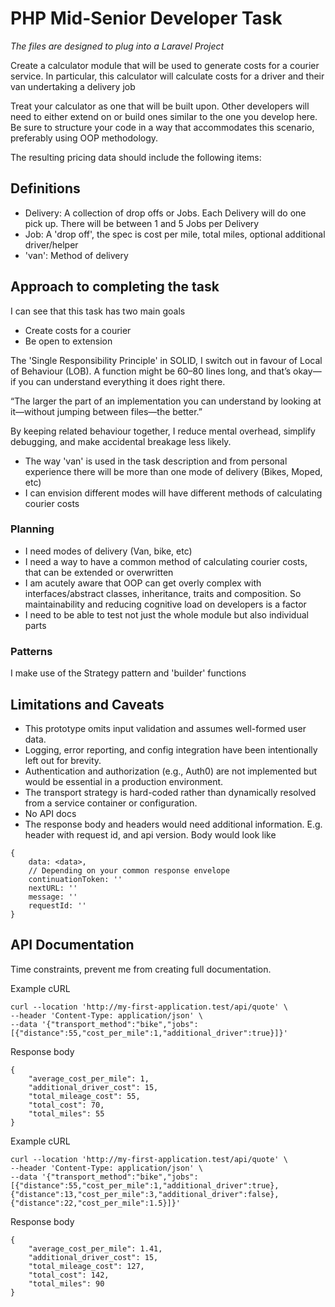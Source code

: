 # PHP Mid-Senior Developer Task

_The files are designed to plug into a Laravel Project_

Create a calculator module that will be used to generate costs for a courier service. In particular, this calculator will calculate costs for a
driver and their van undertaking a delivery job

Treat your calculator as one that will be built upon. Other developers will need to either extend on or build ones similar to the one you develop here. Be sure to structure your code in a way that accommodates this scenario, preferably using OOP methodology.

The resulting pricing data should include the following items:

## Definitions

- Delivery: A collection of drop offs or Jobs. Each Delivery will do one pick up. There will be between 1 and 5 Jobs per Delivery
- Job: A 'drop off', the spec is cost per mile, total miles, optional additional driver/helper
- 'van': Method of delivery

## Approach to completing the task

I can see that this task has two main goals

- Create costs for a courier
- Be open to extension

The 'Single Responsibility Principle' in SOLID, I switch out in favour of Local of Behaviour (LOB). A function might be 60–80 lines long, and that’s okay—if you can understand everything it does right there.

“The larger the part of an implementation you can understand by looking at it—without jumping between files—the better.”

By keeping related behaviour together, I reduce mental overhead, simplify debugging, and make accidental breakage less likely.

- The way 'van' is used in the task description and from personal experience there will be more than one mode of delivery (Bikes, Moped, etc)
- I can envision different modes will have different methods of calculating courier costs

### Planning

- I need modes of delivery (Van, bike, etc)
- I need a way to have a common method of calculating courier costs, that can be extended or overwritten
- I am acutely aware that OOP can get overly complex with interfaces/abstract classes, inheritance, traits and composition. So maintainability and reducing cognitive load on developers is a factor
- I need to be able to test not just the whole module but also individual parts

### Patterns

I make use of the Strategy pattern and 'builder' functions

## Limitations and Caveats

- This prototype omits input validation and assumes well-formed user data.
- Logging, error reporting, and config integration have been intentionally left out for brevity.
- Authentication and authorization (e.g., Auth0) are not implemented but would be essential in a production environment.
- The transport strategy is hard-coded rather than dynamically resolved from a service container or configuration.
- No API docs
- The response body and headers would need additional information. E.g. header with request id, and api version. Body would look like

```
{
    data: <data>,
    // Depending on your common response envelope
    continuationToken: ''
    nextURL: ''
    message: ''
    requestId: ''
}

```

## API Documentation

Time constraints, prevent me from creating full documentation.

Example cURL

```
curl --location 'http://my-first-application.test/api/quote' \
--header 'Content-Type: application/json' \
--data '{"transport_method":"bike","jobs":[{"distance":55,"cost_per_mile":1,"additional_driver":true}]}'

```

Response body

```
{
    "average_cost_per_mile": 1,
    "additional_driver_cost": 15,
    "total_mileage_cost": 55,
    "total_cost": 70,
    "total_miles": 55
}
```

Example cURL

```
curl --location 'http://my-first-application.test/api/quote' \
--header 'Content-Type: application/json' \
--data '{"transport_method":"bike","jobs":[{"distance":55,"cost_per_mile":1,"additional_driver":true},{"distance":13,"cost_per_mile":3,"additional_driver":false},{"distance":22,"cost_per_mile":1.5}]}'
```

Response body

```
{
    "average_cost_per_mile": 1.41,
    "additional_driver_cost": 15,
    "total_mileage_cost": 127,
    "total_cost": 142,
    "total_miles": 90
}

```
